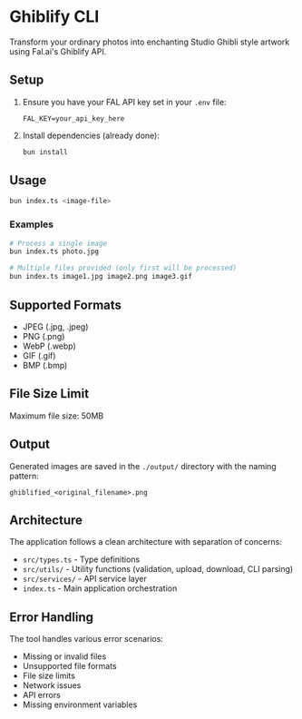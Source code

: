 # Ghiblify CLI

Transform your ordinary photos into enchanting Studio Ghibli style artwork using Fal.ai's Ghiblify API.

## Setup

1. Ensure you have your FAL API key set in your `.env` file:
   ```
   FAL_KEY=your_api_key_here
   ```

2. Install dependencies (already done):
   ```bash
   bun install
   ```

## Usage

```bash
bun index.ts <image-file>
```

### Examples

```bash
# Process a single image
bun index.ts photo.jpg

# Multiple files provided (only first will be processed)
bun index.ts image1.jpg image2.png image3.gif
```

## Supported Formats

- JPEG (.jpg, .jpeg)
- PNG (.png)
- WebP (.webp)
- GIF (.gif)
- BMP (.bmp)

## File Size Limit

Maximum file size: 50MB

## Output

Generated images are saved in the `./output/` directory with the naming pattern:
```
ghiblified_<original_filename>.png
```

## Architecture

The application follows a clean architecture with separation of concerns:

- `src/types.ts` - Type definitions
- `src/utils/` - Utility functions (validation, upload, download, CLI parsing)
- `src/services/` - API service layer
- `index.ts` - Main application orchestration

## Error Handling

The tool handles various error scenarios:
- Missing or invalid files
- Unsupported file formats
- File size limits
- Network issues
- API errors
- Missing environment variables
